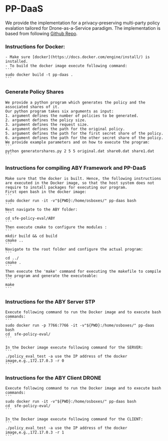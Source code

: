 # PP-DaaS
We provide the implementation for a privacy-preserving multi-party policy evalation tailored for Drone-as-a-Service paradigm.
The implementation is based from following [Github Repo](https://github.com/I-Stork/sfe-policy-eval).

### Instructions for Docker:
    - Make sure [docker](https://docs.docker.com/engine/install/) is installed.
    - To build the docker image execute following command:
    ```
    sudo docker build -t pp-daas .                                                                              
    ```
### Generate Policy Shares
    We provide a python program which generates the policy and the associated shares of it.
    Our python program takes six arguments as input:
    1. argument defines the number of policies to be generated.
    2. argument defines the policy size.
    3. argument defines the request size.
    4. argument defines the path for the original policy.
    5. argument defines the path for the first secret share of the policy.
    6. argument defines the path for the other secret share of the policy.
    We provide example parameters and on how to execute the program:
    ```
    python generatorshares.py 2 5 5 original.dat share0.dat share1.dat
    ```
### Instructions for compiling ABY Framework and PP-DaaS
    Make sure that the docker is built. Hence, the following instructions are executed in the Docker image, so that the host system does not require to install packages for executing our program.
    First open bash in the docker image:
    ```
    sudo docker run -it -v"${PWD}:/home/osboxes/" pp-daas bash
    ```
    Next navigate to the ABY folder:
    ```
    cd sfe-policy-eval/ABY
    ```
    Then execute cmake to configure the modules :   
    ```
    mkdir build && cd build
    cmake ..
    ```
    Navigate to the root folder and configure the actual program:
    ```
    cd ../
    cmake .
    ```
    Then execute the 'make' command for executing the makefile to compile the program and generate the executeable:
    ```
    make
    ```
### Instructions for the ABY Server STP
    Execute following command to run the Docker image and to execute bash commands: 
    ```
    sudo docker run -p 7766:7766 -it -v"${PWD}:/home/osboxes/" pp-daas bash
    cd  sfe-policy-eval/
    ```

    In the Docker image execute following command for the SERVER:
    ```
    ./policy_eval_test -a use the IP address of the docker image,e.g.,172.17.0.3 -r 0
    ```
### Instructions for the ABY Client DRONE

    Execute following command to run the Docker image and to execute bash commands:
    ```
    sudo docker run -it -v"${PWD}:/home/osboxes/" pp-daas bash
    cd  sfe-policy-eval/
    ```

    In the Docker image execute following command for the CLIENT:
    ```
    ./policy_eval_test -a use the IP address of the docker image,e.g.,172.17.0.3 -r 1
    ```

 

